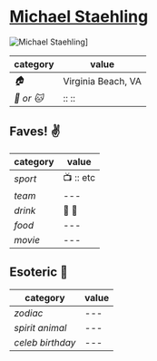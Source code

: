 # [Michael Staehling](https://github.com/MStaehling)

![Michael Staehling](https://avatars2.githubusercontent.com/u/7108911?v=3&s=460)]

| category | value |
|-----------|-------|
| _:house:_ | Virginia Beach, VA |
| _:dog: or :cat:_ | :: :: |

## Faves! :v:

| category | value |
|----------|--------|
| _sport_  | :tv: :: etc |
| _team_   | --- |
| _drink_  | :beer: :wine_glass: |
| _food_   | --- |
| _movie_  | --- |

## Esoteric :crystal_ball:

| category | value |
|----------|-------|
| _zodiac_ | --- |
| _spirit animal_ | --- |
| _celeb birthday_ | --- |
